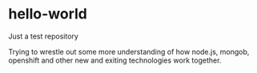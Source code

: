 # hello-world
Just a test repository

Trying to wrestle out some more understanding of how node.js, mongob, openshift and other new and exiting technologies work together. 
